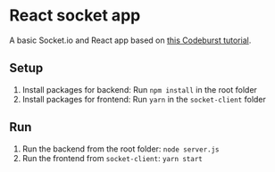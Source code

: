 # React socket app

A basic Socket.io and React app based on [this Codeburst tutorial](https://codeburst.io/isomorphic-web-app-react-js-express-socket-io-e2f03a469cd3).

## Setup

1. Install packages for backend: Run `npm install` in the root folder
2. Install packages for frontend: Run `yarn` in the `socket-client` folder

## Run

1. Run the backend from the root folder: `node server.js`
2. Run the frontend from `socket-client`: `yarn start`
